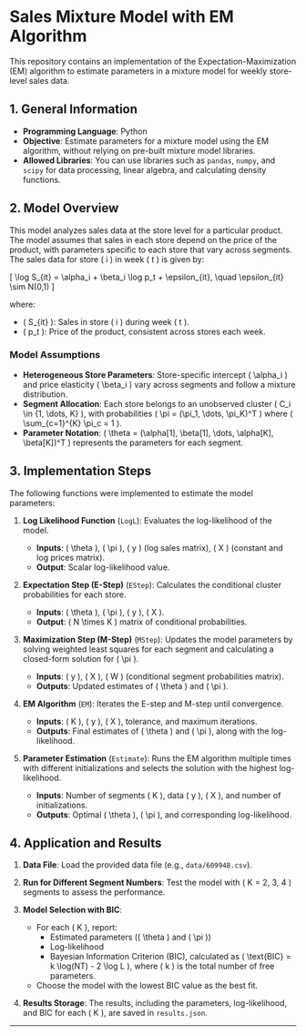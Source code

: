 # Sales Mixture Model with EM Algorithm

This repository contains an implementation of the Expectation-Maximization (EM) algorithm to estimate parameters in a mixture model for weekly store-level sales data.

## 1. General Information
- **Programming Language**: Python
- **Objective**: Estimate parameters for a mixture model using the EM algorithm, without relying on pre-built mixture model libraries.
- **Allowed Libraries**: You can use libraries such as `pandas`, `numpy`, and `scipy` for data processing, linear algebra, and calculating density functions.

## 2. Model Overview
This model analyzes sales data at the store level for a particular product. The model assumes that sales in each store depend on the price of the product, with parameters specific to each store that vary across segments. The sales data for store \( i \) in week \( t \) is given by:

\[
\log S_{it} = \alpha_i + \beta_i \log p_t + \epsilon_{it}, \quad \epsilon_{it} \sim N(0,1)
\]

where:
- \( S_{it} \): Sales in store \( i \) during week \( t \).
- \( p_t \): Price of the product, consistent across stores each week.

### Model Assumptions
- **Heterogeneous Store Parameters**: Store-specific intercept \( \alpha_i \) and price elasticity \( \beta_i \) vary across segments and follow a mixture distribution.
- **Segment Allocation**: Each store belongs to an unobserved cluster \( C_i \in \{1, \dots, K\} \), with probabilities \( \pi = (\pi_1, \dots, \pi_K)^T \) where \( \sum_{c=1}^{K} \pi_c = 1 \).
- **Parameter Notation**: \( \theta = (\alpha[1], \beta[1], \dots, \alpha[K], \beta[K])^T \) represents the parameters for each segment.

## 3. Implementation Steps

The following functions were implemented to estimate the model parameters:

1. **Log Likelihood Function** (`LogL`): Evaluates the log-likelihood of the model.
   - **Inputs**: \( \theta \), \( \pi \), \( y \) (log sales matrix), \( X \) (constant and log prices matrix).
   - **Output**: Scalar log-likelihood value.

2. **Expectation Step (E-Step)** (`EStep`): Calculates the conditional cluster probabilities for each store.
   - **Inputs**: \( \theta \), \( \pi \), \( y \), \( X \).
   - **Output**: \( N \times K \) matrix of conditional probabilities.

3. **Maximization Step (M-Step)** (`MStep`): Updates the model parameters by solving weighted least squares for each segment and calculating a closed-form solution for \( \pi \).
   - **Inputs**: \( y \), \( X \), \( W \) (conditional segment probabilities matrix).
   - **Outputs**: Updated estimates of \( \theta \) and \( \pi \).

4. **EM Algorithm** (`EM`): Iterates the E-step and M-step until convergence.
   - **Inputs**: \( K \), \( y \), \( X \), tolerance, and maximum iterations.
   - **Outputs**: Final estimates of \( \theta \) and \( \pi \), along with the log-likelihood.

5. **Parameter Estimation** (`Estimate`): Runs the EM algorithm multiple times with different initializations and selects the solution with the highest log-likelihood.
   - **Inputs**: Number of segments \( K \), data \( y \), \( X \), and number of initializations.
   - **Outputs**: Optimal \( \theta \), \( \pi \), and corresponding log-likelihood.

## 4. Application and Results

1. **Data File**: Load the provided data file (e.g., `data/609948.csv`).
2. **Run for Different Segment Numbers**: Test the model with \( K = 2, 3, 4 \) segments to assess the performance.
3. **Model Selection with BIC**:
   - For each \( K \), report:
     - Estimated parameters (\( \theta \) and \( \pi \))
     - Log-likelihood
     - Bayesian Information Criterion (BIC), calculated as \( \text{BIC} = k \log(NT) - 2 \log L \), where \( k \) is the total number of free parameters.
   - Choose the model with the lowest BIC value as the best fit.

4. **Results Storage**: The results, including the parameters, log-likelihood, and BIC for each \( K \), are saved in `results.json`.

---
